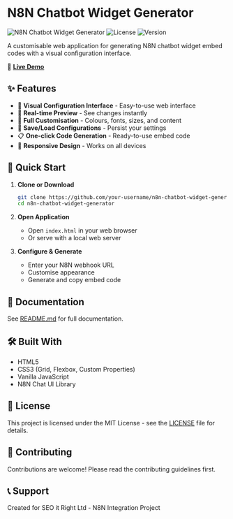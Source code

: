 # N8N Chatbot Widget Generator

![N8N Chatbot Widget Generator](https://img.shields.io/badge/N8N-Chatbot%20Widget-blue)
![License](https://img.shields.io/badge/License-MIT-green)
![Version](https://img.shields.io/badge/Version-1.0-orange)

A customisable web application for generating N8N chatbot widget embed codes with a visual configuration interface.

🔗 **[Live Demo](https://your-username.github.io/n8n-chatbot-widget-generator/)**

## ✨ Features

- 🎨 **Visual Configuration Interface** - Easy-to-use web interface
- 👀 **Real-time Preview** - See changes instantly
- 🎯 **Full Customisation** - Colours, fonts, sizes, and content
- 💾 **Save/Load Configurations** - Persist your settings
- 📋 **One-click Code Generation** - Ready-to-use embed code
- 📱 **Responsive Design** - Works on all devices

## 🚀 Quick Start

1. **Clone or Download**
   ```bash
   git clone https://github.com/your-username/n8n-chatbot-widget-generator.git
   cd n8n-chatbot-widget-generator
   ```

2. **Open Application**
   - Open `index.html` in your web browser
   - Or serve with a local web server

3. **Configure & Generate**
   - Enter your N8N webhook URL
   - Customise appearance
   - Generate and copy embed code

## 📖 Documentation

See [README.md](README.md) for full documentation.

## 🛠️ Built With

- HTML5
- CSS3 (Grid, Flexbox, Custom Properties)
- Vanilla JavaScript
- N8N Chat UI Library

## 📄 License

This project is licensed under the MIT License - see the [LICENSE](LICENSE) file for details.

## 🤝 Contributing

Contributions are welcome! Please read the contributing guidelines first.

## 📞 Support

Created for SEO it Right Ltd - N8N Integration Project